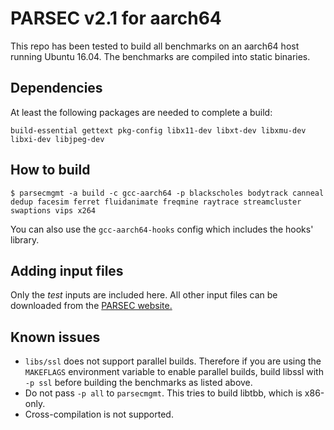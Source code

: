 # PARSEC v2.1 for aarch64

This repo has been tested to build all benchmarks on an aarch64 host running
Ubuntu 16.04. The benchmarks are compiled into static binaries.

## Dependencies
At least the following packages are needed to complete a build:

	build-essential gettext pkg-config libx11-dev libxt-dev libxmu-dev libxi-dev libjpeg-dev

## How to build

	$ parsecmgmt -a build -c gcc-aarch64 -p blackscholes bodytrack canneal dedup facesim ferret fluidanimate freqmine raytrace streamcluster swaptions vips x264

You can also use the `gcc-aarch64-hooks` config which includes the hooks'
library.

## Adding input files
Only the _test_ inputs are included here. All other input files can be
downloaded from the
[PARSEC website.](http://parsec.cs.princeton.edu/download.htm)

## Known issues

* `libs/ssl` does not support parallel builds. Therefore if you are using the
  `MAKEFLAGS` environment variable to enable parallel builds, build libssl with
  `-p ssl` before building the benchmarks as listed above.
* Do not pass `-p all` to `parsecmgmt`. This tries to build libtbb, which is
  x86-only.
* Cross-compilation is not supported.
